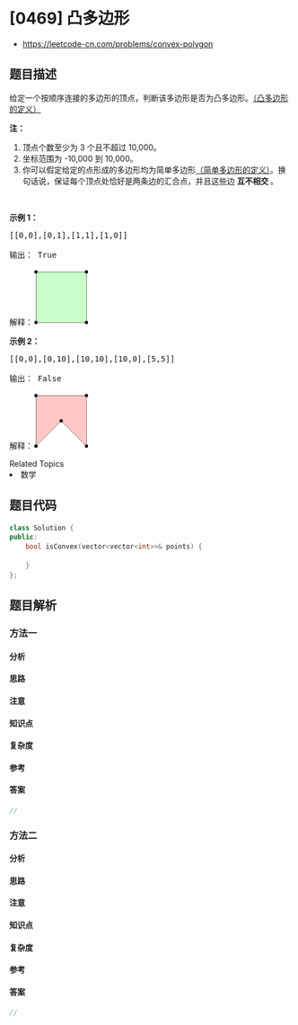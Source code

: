 

# [0469] 凸多边形
* https://leetcode-cn.com/problems/convex-polygon


## 题目描述

<p>给定一个按顺序连接的多边形的顶点，判断该多边形是否为凸多边形。<a href="https://baike.baidu.com/item/凸多边形/">（凸多边形的定义）</a></p>

<p><strong>注：</strong></p>

<ol>
	<li>顶点个数至少为 3 个且不超过 10,000。</li>
	<li>坐标范围为&nbsp;-10,000 到&nbsp;10,000。</li>
	<li>你可以假定给定的点形成的多边形均为简单多边形<a href="https://baike.baidu.com/item/%E7%AE%80%E5%8D%95%E5%A4%9A%E8%BE%B9%E5%BD%A2">（简单多边形的定义）</a>。换句话说，保证每个顶点处恰好是两条边的汇合点，并且这些边&nbsp;<strong>互不相交&nbsp;</strong>。</li>
</ol>

<p>&nbsp;</p>

<p><strong>示例 1：</strong></p>

<pre>[[0,0],[0,1],[1,1],[1,0]]

输出： True

解释：<img src="https://raw.githubusercontent.com/algoboy101/LeetCodeCrowdsource/master/imgs/polygon_convex.png" style="height: 100px; width: 100px;">
</pre>

<p><strong>示例 2：</strong></p>

<pre>[[0,0],[0,10],[10,10],[10,0],[5,5]]

输出： False

解释：<img src="https://raw.githubusercontent.com/algoboy101/LeetCodeCrowdsource/master/imgs/polygon_not_convex.png" style="height: 100px; width: 100px;">
</pre>
<div><div>Related Topics</div><div><li>数学</li></div></div>


## 题目代码

```cpp
class Solution {
public:
    bool isConvex(vector<vector<int>>& points) {

    }
};
```


## 题目解析


### 方法一

#### 分析

#### 思路

#### 注意

#### 知识点

#### 复杂度

#### 参考

#### 答案

```cpp
//
```


### 方法二

#### 分析

#### 思路

#### 注意

#### 知识点

#### 复杂度

#### 参考

#### 答案

```cpp
//
```


